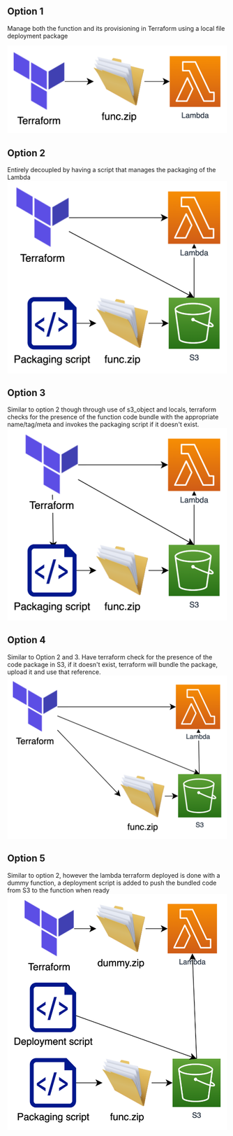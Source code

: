 ## Option 1
Manage both the function and its provisioning in Terraform using a local file deployment package

![diagram](option1/diagram.png)

## Option 2
Entirely decoupled by having a script that manages the packaging of the Lambda
![diagram](option2/diagram.png)

## Option 3
Similar to option 2 though through use of s3_object and locals, terraform checks for the presence of the function code bundle with the appropriate name/tag/meta and invokes the packaging script if it doesn't exist.
![diagram](option3/diagram.png)

## Option 4
Similar to Option 2 and 3. Have terraform check for the presence of the code package in S3, if it doesn't exist, terraform will bundle the package, upload it and use that reference.
![diagram](option4/diagram.png)

## Option 5
Similar to option 2, however the lambda terraform deployed is done with a dummy function, a deployment script is added to push the bundled code from S3 to the function when ready
![diagram](option5/diagram.png)